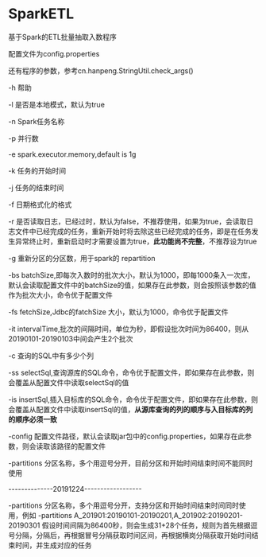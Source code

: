 # SparkETL
基于Spark的ETL批量抽取入数程序

配置文件为config.properties

还有程序的参数，参考cn.hanpeng.StringUtil.check_args()

<p> -h 帮助</p>
<p> -l 是否是本地模式，默认为true </p>
<p> -n Spark任务名称 </p>
<p> -p 并行数 </p>
<p> -e spark.executor.memory,default is 1g </p>
<p> -k 任务的开始时间 </p>
<p> -j 任务的结束时间 </p>
<p> -f 日期格式化的格式 </p>
<p> -r 是否读取日志，已经过时，默认为false，不推荐使用，如果为true，会读取日志文件中已经完成的任务，重新开始时将去除这些已经完成的任务，即是在任务发生异常终止时，重新启动时才需要设置为true，<b>此功能尚不完整</b>，不推荐设为true </p>
<p> -g 重新分区的分区数，用于spark的 repartition </p>
<p> -bs batchSize,即每次入数时的批次大小，默认为1000，即每1000条入一次库，默认会读取配置文件中的batchSize的值，如果存在此参数，则会按照该参数的值作为批次大小，命令优于配置文件 </p>
<p> -fs fetchSize,Jdbc的fatchSize 大小，默认为1000，命令优于配置文件 </p>
<p> -it intervalTime,批次的间隔时间，单位为秒，即假设批次时间为86400，则从20190101-20190103中间会产生2个批次 </p>
<p> -c 查询的SQL中有多少个列 </p>
<p> -ss selectSql,查询源库的SQL命令，命令优于配置文件，即如果存在此参数，则会覆盖从配置文件中读取selectSql的值 </p>
<p> -is insertSql,插入目标库的SQL命令，命令优于配置文件，即如果存在此参数，则会覆盖从配置文件中读取insertSql的值，<b>从源库查询的列的顺序与入目标库的列的顺序必须一致</b> </p>
<p>-config 配置文件路径，默认会读取jar包中的config.properties，如果存在此参数，则会读取该路径的配置文件 </p>
<p>-partitions 分区名称，多个用逗号分开，目前分区和开始时间结束时间不能同时使用 </p>
<p> --------------20191224------------------ </p>
<p>-partitions 分区名称，多个用逗号分开，支持分区和开始时间结束时间同时使用，例如 -partitions A_201901:20190101-20190201,A_201902:20190201-20190301  假设时间间隔为86400秒，则会生成31+28个任务，规则为首先根据逗号分隔，分隔后，再根据冒号分隔获取时间区间，再根据横岗分隔获取开始时间结束时间，并生成对应的任务</p>